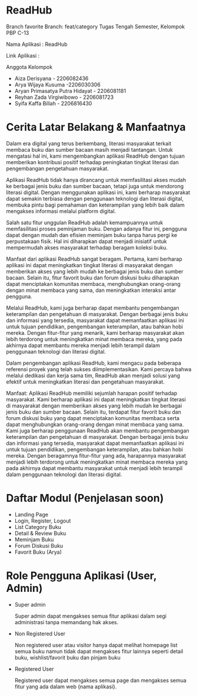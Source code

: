 # ReadHub
Branch favorite
Branch: feat/category
Tugas Tengah Semester, Kelompok PBP C-13

Nama Aplikasi : ReadHub	

Link Aplikasi : 	

Anggota Kelompok	
* Aiza Derisyana - 2206082436
* Arya Wijaya Kusuma -2206030306
* Aryan Primasatya Putra Hidayat - 2206081181
* Reyhan Zada Virgiwibowo - 2206081723
* Syifa Kaffa Billah - 2206816430

# **Cerita Latar Belakang & Manfaatnya**

Dalam era digital yang terus berkembang, literasi masyarakat terkait membaca buku dan sumber bacaan masih menjadi tantangan. Untuk mengatasi hal ini, kami mengembangkan aplikasi ReadHub dengan tujuan memberikan kontribusi positif terhadap peningkatan tingkat literasi dan pengembangan pengetahuan masyarakat.

Aplikasi ReadHub tidak hanya dirancang untuk memfasilitasi akses mudah ke berbagai jenis buku dan sumber bacaan, tetapi juga untuk mendorong literasi digital. Dengan menggunakan aplikasi ini, kami berharap masyarakat dapat semakin terbiasa dengan penggunaan teknologi dan literasi digital, membuka pintu bagi pemahaman dan keterampilan yang lebih baik dalam mengakses informasi melalui platform digital.

Salah satu fitur unggulan ReadHub adalah kemampuannya untuk memfasilitasi proses peminjaman buku. Dengan adanya fitur ini, pengguna dapat dengan mudah dan efisien meminjam buku tanpa harus pergi ke perpustakaan fisik. Hal ini diharapkan dapat menjadi inisiatif untuk mempermudah akses masyarakat terhadap beragam koleksi buku.

Manfaat dari aplikasi ReadHub sangat beragam. Pertama, kami berharap aplikasi ini dapat meningkatkan tingkat literasi di masyarakat dengan memberikan akses yang lebih mudah ke berbagai jenis buku dan sumber bacaan. Selain itu, fitur favorit buku dan forum diskusi buku diharapkan dapat menciptakan komunitas membaca, menghubungkan orang-orang dengan minat membaca yang sama, dan meningkatkan interaksi antar pengguna.

Melalui ReadHub, kami juga berharap dapat membantu pengembangan keterampilan dan pengetahuan di masyarakat. Dengan berbagai jenis buku dan informasi yang tersedia, masyarakat dapat memanfaatkan aplikasi ini untuk tujuan pendidikan, pengembangan keterampilan, atau bahkan hobi mereka. Dengan fitur-fitur yang menarik, kami berharap masyarakat akan lebih terdorong untuk meningkatkan minat membaca mereka, yang pada akhirnya dapat membantu mereka menjadi lebih terampil dalam penggunaan teknologi dan literasi digital.

Dalam pengembangan aplikasi ReadHub, kami mengacu pada beberapa referensi proyek yang telah sukses diimplementasikan. Kami percaya bahwa melalui dedikasi dan kerja sama tim, ReadHub akan menjadi solusi yang efektif untuk meningkatkan literasi dan pengetahuan masyarakat.

Manfaat:
Aplikasi ReadHub memiliki sejumlah harapan positif terhadap masyarakat. Kami berharap aplikasi ini  dapat meningkatkan tingkat literasi di masyarakat dengan memberikan akses yang lebih mudah ke berbagai jenis buku dan sumber bacaan. Selain itu, terdapat fitur favorit buku dan forum diskusi buku yang dapat menciptakan komunitas membaca serta dapat menghubungkan orang-orang dengan minat membaca yang sama.
Kami juga berharap penggunaan ReadHub akan membantu pengembangan keterampilan dan pengetahuan di masyarakat. Dengan berbagai jenis buku dan informasi yang tersedia, masyarakat dapat memanfaatkan aplikasi ini untuk tujuan pendidikan, pengembangan keterampilan, atau bahkan hobi mereka.
Dengan beragamnya fitur-fitur yang ada, harapannya masyarakat menjadi lebih terdorong untuk meningkatkan minat membaca mereka yang pada akhirnya dapat  membantu masyarakat untuk menjadi lebih terampil dalam penggunaan teknologi dan literasi digital.

# **Daftar Modul	(Penjelasan soon)**
- Landing Page 
- Login, Register, Logout 
- List Category Buku 
- Detail & Review Buku
- Meminjam Buku
- Forum Diskusi Buku 
- Favorit Buku (Arya) 


# **Role Pengguna Aplikasi (User, Admin)**
- Super admin 

  Super admin dapat mengakses semua fitur aplikasi dalam segi administrasi tanpa memandang hak akses.

- Non Registered User

  Non registered user atau visitor hanya dapat melihat homepage list semua buku namun tidak dapat mengakses fitur lainnya seperti detail buku, wishlist/favorit buku dan pinjam buku

- Registered User
  
  Registered user dapat mengakses semua page dan mengakses semua fitur yang ada dalam web {nama aplikasi}.

